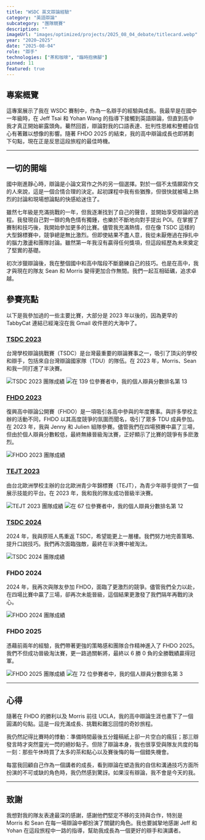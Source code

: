 ```yaml
---
title: "WSDC 英文辯論經驗"
category: "英語辯論"
subcategory: "團隊競賽"
description: ""
imageUrl: "images/optimized/projects/2025_08_04_debate/titlecard.webp"
year: "2020–2025"
date: "2025-08-04"
role: "辯手"
technologies: ["茶和咖啡", "臨時抱佛腳"]
pinned: 11
featured: true
---
```


## 專案概覽

這專案展示了我在 WSDC 賽制中，作為一名辯手的經驗與成長。我最早是在國中一年級時，在 Jeff Tsai 和 Yohan Wang 的指導下接觸到英語辯論，但直到高中我才真正開始嶄露頭角。驀然回首，辯論對我的口語表達、批判性思維和整體自信心有著難以想像的影響。隨著 FHDO 2025 的結束，我的高中辯論成長也即將劃下句點，現在正是反思這段旅程的最佳時機。

---

## 一切的開端

國中剛進靜心時，辯論是小論文寫作之外的另一個選擇。對於一個不太情願寫作文的人來說，這是一個合情合理的決定。起初課程中我有些猶豫，但很快就被場上熱烈的討論和現場想論點的快感給迷住了。

雖然七年級是充滿挑戰的一年，但我逐漸找到了自己的聲音，並開始享受辯論的過程。我發現自己對一辯的角色情有獨鍾，也樂於不斷地向對手提出 POI。在掌握了賽制和技巧後，我開始參加更多的比賽。儘管我充滿熱情，但在像 TSDC 這樣的大型錦標賽中，競爭總是無比激烈。但即使結果不盡人意，我從未厭倦過在掙扎中的腦力激盪和團隊討論。雖然第一年我沒有贏得任何獎項，但這段經歷為未來奠定了堅實的基礎。

初次涉獵辯論後，我在整個國中和高中階段不斷磨練自己的技巧。也是在高中，我才與現在的隊友 Sean 和 Morris 變得更加合作無間。我們一起互相砥礪，追求卓越。

## 參賽亮點

以下是我參加過的一些主要比賽，大部分是 2023 年以後的，因為更早的 TabbyCat 連結已經淹沒在我 Gmail 收件匣的大海中了。

### [TSDC 2023](https://tsdc2023.calicotab.com/tsdc2023/)   

台灣學校辯論挑戰賽（TSDC）是台灣最重要的辯論賽事之一，吸引了頂尖的學校和辯手，包括來自台灣辯論國家隊（TDU）的隊伍。在 2023 年，Morris、Sean 和我一同打進了半決賽。

![TSDC 2023 團隊成績](images/optimized/projects/2025_08_04_debate/TSDC_2023_result.webp)
![在 139 位參賽者中，我的個人辯員分數排名第 13](images/optimized/projects/2025_08_04_debate/TSDC_2023_speaker.webp)

### [FHDO 2023](https://fhdo.calicotab.com/fhdo2023/)

復興高中辯論公開賽（FHDO）是一項吸引各高中參與的年度賽事。與許多學校主辦的活動不同，FHDO 以其高度競爭的氛圍而聞名，吸引了眾多 TDU 成員參加。在 2023 年，我與 Jenny 和 Julien 組隊參賽。儘管我們在四場預賽中贏了三場，但由於個人辯員分數較低，最終無緣晉級淘汰賽，正好顯示了比賽的競爭有多麽激烈。

![FHDO 2023 團隊成績](images/optimized/projects/2025_08_04_debate/FHDO_2023_result.webp)

### [TEJT 2023](https://tejt.calicotab.com/tejt2023/)

由台北歐洲學校主辦的台北歐洲青少年錦標賽（TEJT），為青少年辯手提供了一個展示技能的平台。在 2023 年，我和我的隊友成功晉級半決賽。

![TEJT 2023 團隊成績](images/optimized/projects/2025_08_04_debate/TEJT_result.webp)
![在 67 位參賽者中，我的個人辯員分數排名第 12](images/optimized/projects/2025_08_04_debate/TEJT_SPEAKER.webp)

### [TSDC 2024](https://tsdc.calicotab.com/tsdc2024/)

2024 年，我與原班人馬重返 TSDC，希望能更上一層樓。我們努力地完善策略、提升口說技巧。我們再次面臨強敵，最終在半決賽中被淘汰。

![TSDC 2024 團隊成績](images/optimized/projects/2025_08_04_debate/TSDC_2024_result.webp)

### FHDO 2024

2024 年，我再次與隊友參加 FHDO，面臨了更激烈的競爭。儘管我們全力以赴，在四場比賽中贏了三場，卻再次未能晉級，這個結果更激發了我們隔年再戰的決心。

![FHDO 2024 團隊成績](images/optimized/projects/2025_08_04_debate/FHDO_2024_result.webp)

### FHDO 2025

憑藉前兩年的經驗，我們帶著更強的策略感和團隊合作精神進入了 FHDO 2025。我們不但成功晉級淘汰賽，更一路過關斬將，最終以 6 勝 0 負的全勝戰績贏得冠軍。

![FHDO 2025 團隊成績](images/optimized/projects/2025_08_04_debate/FHDO_2025_result.webp)
![在 72 位參賽者中，我的個人辯員分數排名第 3](images/optimized/projects/2025_08_04_debate/FHDO_2025_speaker.webp)

---

## 心得

隨著在 FHDO 的勝利以及 Morris 前往 UCLA，我的高中辯論生涯也畫下了一個圓滿的句點。這是一段充滿成長、挑戰和難忘回憶的奇妙旅程。

我仍然記得比賽時的悸動：準備時間最後五分鐘稿紙上卻一片空白的瘋狂；那三辯發言時才突然靈光一閃的絕妙點子。但除了辯論本身，我也很享受與隊友共度的每一刻：那些午休時買了太多的茶和點心以及賽後悔的每一個錯失機會。

每當我回顧自己作為一個講者的成長，看到辯論在塑造我的自信和溝通技巧方面所扮演的不可或缺的角色時，我仍然感到驚訝。如果沒有辯論，我不會是今天的我。

---

## 致謝

我想對我的隊友表達最深的感謝，感謝他們堅定不移的支持與合作，特別是 Morris 和 Sean 在每一場辯論中都扮演了關鍵的角色。我也要誠摯地感謝 Jeff 和 Yohan 在這段旅程中一路的指導，幫助我成長為一個更好的辯手和演講者。

